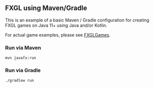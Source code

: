 ## FXGL using Maven/Gradle

This is an example of a basic Maven / Gradle configuration for creating FXGL games on Java 11+ using Java and/or Kotlin.

For actual game examples, please see [FXGLGames](https://github.com/AlmasB/FXGLGames).

### Run via Maven

```
mvn javafx:run
```

### Run via Gradle

```
./gradlew run
```

